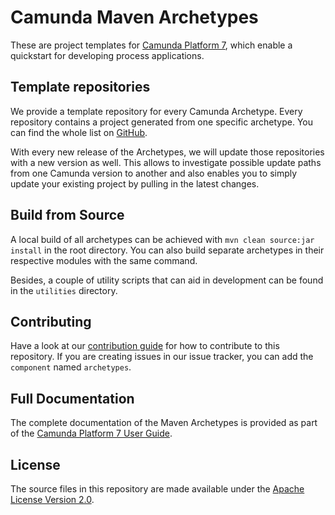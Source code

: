 # Camunda Maven Archetypes

These are project templates for [Camunda Platform 7](https://camunda.com/platform-7/), which enable a quickstart for developing process applications.

## Template repositories
We provide a template repository for every Camunda Archetype. Every repository contains a project generated from one specific archetype. You can find the whole list on [GitHub](https://github.com/camunda?q=camunda-bpm-archetype-).

With every new release of the Archetypes, we will update those repositories with a new version as well. This allows to investigate possible update paths from one Camunda version to another and also enables you to simply update your existing project by pulling in the latest changes.

## Build from Source

A local build of all archetypes can be achieved with `mvn clean source:jar install` in the root directory. 
You can also build separate archetypes in their respective modules with the same command.

Besides, a couple of utility scripts that can aid in development can be found in the `utilities` directory.

## Contributing

Have a look at our [contribution guide](https://github.com/camunda/camunda-bpm-platform/blob/master/CONTRIBUTING.md) for how to contribute to this repository.
If you are creating issues in our issue tracker, you can add the `component` named `archetypes`.

## Full Documentation

The complete documentation of the Maven Archetypes is provided as part of the [Camunda Platform 7 User Guide](https://docs.camunda.org/manual/latest/user-guide/process-applications/maven-archetypes/).

## License

The source files in this repository are made available under the [Apache License Version 2.0](./LICENSE).
